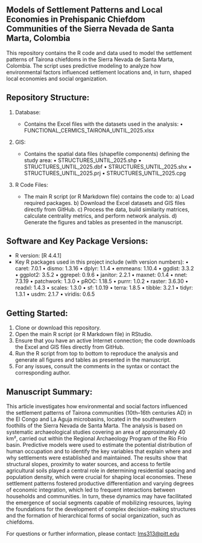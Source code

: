 Models of Settlement Patterns and Local Economies in Prehispanic Chiefdom Communities of the Sierra Nevada de Santa Marta, Colombia
--------------------------------------------------------------

This repository contains the R code and data used to model the settlement patterns of Tairona chiefdoms in the Sierra Nevada de Santa Marta, Colombia. The script uses predictive modeling to analyze how environmental factors influenced settlement locations and, in turn, shaped local economies and social organization.

Repository Structure:
----------------------------------
1. Database:
   - Contains the Excel files with the datasets used in the analysis:
     • FUNCTIONAL_CERMICS_TAIRONA_UNTIL_2025.xlsx

2. GIS:
   - Contains the spatial data files (shapefile components) defining the study area:
     • STRUCTURES_UNTIL_2025.shp
     • STRUCTURES_UNTIL_2025.dbf
     • STRUCTURES_UNTIL_2025.shx
     • STRUCTURES_UNTIL_2025.prj
     • STRUCTURES_UNTIL_2025.cpg

3. R Code Files:
   - The main R script (or R Markdown file) contains the code to:
     a) Load required packages.
     b) Download the Excel datasets and GIS files directly from GitHub.
     c) Process the data, build similarity matrices, calculate centrality metrics, and perform network analysis.
     d) Generate the figures and tables as presented in the manuscript.

Software and Key Package Versions:
----------------------------------
- R version: [R 4.4.1]
- Key R packages used in this project include (with version numbers):
  • caret: 7.0.1
  • dismo: 1.3.16
  • dplyr: 1.1.4
  • emmeans: 1.10.4
  • ggdist: 3.3.2
  • ggplot2: 3.5.2
  • ggrepel: 0.9.6
  • janitor: 2.2.1
  • maxnet: 0.1.4
  • nnet: 7.3.19
  • patchwork: 1.3.0
  • pROC: 1.18.5
  • purrr: 1.0.2
  • raster: 3.6.30
  • readxl: 1.4.3
  • scales: 1.3.0
  • sf: 1.0.19
  • terra: 1.8.5
  • tibble: 3.2.1
  • tidyr: 1.3.1
  • usdm: 2.1.7
  • viridis: 0.6.5

Getting Started:
----------------------------------
1. Clone or download this repository.
2. Open the main R script (or R Markdown file) in RStudio.
3. Ensure that you have an active Internet connection; the code downloads the Excel and GIS files directly from GitHub.
4. Run the R script from top to bottom to reproduce the analysis and generate all figures and tables as presented in the manuscript.
5. For any issues, consult the comments in the syntax or contact the corresponding author.

Manuscript Summary:
----------------------------------
This article investigates how environmental and social factors influenced the settlement patterns of Tairona communities (10th–16th centuries AD) in the El Congo and La Aguja microbasins, located in the southwestern foothills of the Sierra Nevada de Santa Marta. The analysis is based on systematic archaeological studies covering an area of approximately 40 km², carried out within the Regional Archaeology Program of the Río Frío basin. Predictive models were used to estimate the potential distribution of human occupation and to identify the key variables that explain where and why settlements were established and maintained. The results show that structural slopes, proximity to water sources, and access to fertile agricultural soils played a central role in determining residential spacing and population density, which were crucial for shaping local economies. These settlement patterns fostered productive differentiation and varying degrees of economic integration, which led to frequent interactions between households and communities. In turn, these dynamics may have facilitated the emergence of social segments capable of mobilizing resources, laying the foundations for the development of complex decision-making structures and the formation of hierarchical forms of social organization, such as chiefdoms.

For questions or further information, please contact:
lms313@pitt.edu
